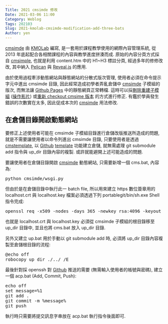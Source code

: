 ```yaml
---
Title: 2021 cmsimde 修改
Date: 2021-03-06 11:00
Category: Weblog
Tags: 202103
Slug: 2021-kmolab-cmsimde-modification-add-three-bats
Author: yen
---
```


[cmsimde] 由 [KMOLab] 編寫, 是一套用於課程教學使用的網際內容管理系統, 從 2013 年底起配合各相關課程的內容與教學進度拼湊而成. 原始的內容分頁方式採自 [cmsimple], 也就是利用 content.htm 中的 H1~H3 標註分頁, 經過多年的修修改改, 其中納入 [Pelican] 與 [Reveal.js] 的應用. 

[cmsimde]: https://github.com/mdecourse/cmsimde
[KMOLab]: http://mde.tw
[cmsimple]: https://www.cmsimple.org/en/
[Pelican]: https://blog.getpelican.com/
[Reveal.js]: https://revealjs.com/


<!-- PELICAN_END_SUMMARY -->

由於使用過程牽涉動態網站與靜態網站的分散式版次管理, 使用者必須在命令提示字元中進出 cmsimde 目錄, 因此經常造成初學者弄亂倉儲中 [cmsimde] 子模組的版次, 而無法讓 [Github Pages] 中的靜態網頁正常轉檔. 這時可以採[刪除重建子模組] ([操作影片]) 或[重新 checkout cmsime 版本] 的方式進行修正. 有鑑於學員發生錯誤的次數實在太多, 因此促成本次的 [cmsimde] 用法修改.

[Github Pages]: https://pages.github.com/
[刪除重建子模組]: http://mde.tw/cad2020/content/W5Video.html
[操作影片]: https://drive.google.com/file/d/1TvkSOMRAUaGE4xL2b_5xOb4xbm8O_pi0/view
[重新 checkout cmsime 版本]: http://mde.tw/cp2020/content/cmsimde%20%E5%95%8F%E9%A1%8C.html

在倉儲目錄開啟動態網站
----

要修正上述使用者可能在 cmsimde 子模組目錄進行倉儲改版推送所造成的問題, 就是不需要讓使用者以命令列進出 cmsimde 目錄, 只要使用者是透過 [cmstemplate], 以 [Github] [template] 功能建立倉儲, 就無需處理 git submodule add 指令與 up_dir 目錄內容的複製. 或許就能避開上述可能造成的問題.

要讓使用者在倉儲目錄開啟 [cmsimde] 動態網站, 只需要新增一個 cms.bat, 內容為:

<pre class="brush=js">
python cmsimde/wsgi.py
</pre>

但由於是在倉儲目錄中執行此一 batch file, 所以用來建立 https 數位簽章用的 localhost.crt 與 localhost.key 檔案必須透過下列 portablegit/bin/sh.exe Shell 指令完成:

<pre class="brush: javascript">
openssl req -x509 -nodes -days 365 -newkey rsa:4096 -keyout localhost.key -out localhost.crt
</pre>

也就是 localhost.crt 與 localhost.key 必須從 cmsimde 子模組的根目錄移至 up_dir 目錄中, 並且也將 cms.bat 放入 up_dir 目錄.

另外又建立 up.bat 用於手動以 git submodule add 時, 必須將 up_dir 目錄內容複製至倉儲根目錄的流程:

<pre class="brush: javascript">
@echo off
robocopy up_dir ./../ /E
</pre>

最後針對採 openssh 對 [Github] 推送的需要 (無需輸入使用者的帳號與密碼), 建立一個 acp.bat (Add, Commit, Push):

<pre class="brush: javascript">
echo off
set message=%1
git add .
git commit -m %message%
git push
</pre>

執行時只需要將提交訊息字串放在 acp.bat 執行指令後面即可.

[cmstemplate]: https://github.com/mdecourse/cmstemplate
[Github]: https://github.com/
[template]: https://docs.github.com/en/github/creating-cloning-and-archiving-repositories/creating-a-template-repository
